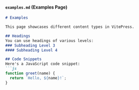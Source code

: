 
#### `examples.md` (Examples Page)
```markdown
# Examples

This page showcases different content types in VitePress.

## Headings
You can use headings of various levels:
### Subheading Level 3
#### Subheading Level 4

## Code Snippets
Here's a JavaScript code snippet:
```js
function greet(name) {
  return `Hello, ${name}!`;
}
